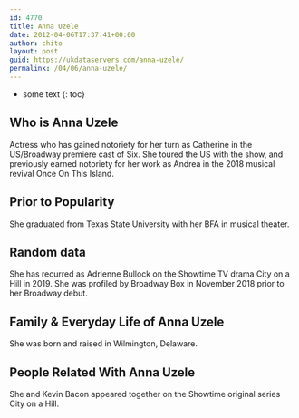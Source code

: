 ```yaml
---
id: 4770
title: Anna Uzele
date: 2012-04-06T17:37:41+00:00
author: chito
layout: post
guid: https://ukdataservers.com/anna-uzele/
permalink: /04/06/anna-uzele/
---
```


* some text
{: toc}
          
          
## Who is  Anna Uzele
                  
                  
                  
Actress who has gained notoriety for her turn as Catherine in the US/Broadway premiere cast of Six. She toured the US with the show, and previously earned notoriety for her work as Andrea in the 2018 musical revival Once On This Island.
                  
                
                
                
## Prior to Popularity 
                  
                  
                  
She graduated from Texas State University with her BFA in musical theater. 
                  
                
                
                
## Random data 
                  
                  
                  
She has recurred as Adrienne Bullock on the Showtime TV drama City on a Hill in 2019. She was profiled by Broadway Box in November 2018 prior to her Broadway debut. 
                  
                
                
                
## Family & Everyday Life of Anna Uzele
                  
                  
                  
She was born and raised in Wilmington, Delaware.
                  
                
                
                
## People Related With  Anna Uzele
                  
                  
                  
She and Kevin Bacon appeared together on the Showtime original series City on a Hill. 
                  
                
              
            
          
          
          
    
    
  
